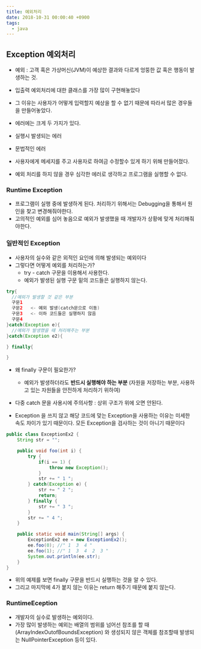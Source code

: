 ```yaml
---
title: 예외처리
date: 2018-10-31 00:00:40 +0900
tags:
  - java
---
```

## Exception 예외처리
- 예외 : 고객 혹은 가상머신(JVM)이 예상한 결과와 다르게 엉뚱한 값 혹은 행동이 발생하는 것.
- 입출력 예외처리에 대한 클래스를 가장 많이 구현해놓았다
 - 그 이유는 사용자가 어떻게 입력할지 예상을 할 수 없기 때문에 따라서 많은 경우들을 만들어놓았다.

- 에러에는 크게 두 가지가 있다.
 - 실행시 발생되는 에러
 - 문법적인 에러

- 사용자에게 메세지를 주고 사용자로 하여금 수정할수 있게 하기 위해 만들어졌다.
- 예외 처리를 하지 않을 경우 심각한 에러로 생각하고 프로그램을 실행할 수 없다.

### Runtime Exception
- 프로그램이 실행 중에 발생하게 된다. 처리하기 위해서는 Debugging을 통해서 원인을 찾고 변경해줘야한다.
- 고의적인 예외를 심어 놓음으로 예외가 발생했을 때 개발자가 상황에 맞게 처리해줘야한다.

### 일반적인 Exception
- 사용자의 실수와 같은 외적인 요인에 의해 발생되는 예외이다
- 그렇다면 어떻게 예외를 처리하는가?
  - try - catch 구문을 이용해서 사용한다.
  - 예외가 발생된 실행 구문 밑의 코드들은 실행하지 않는다.

```java
try{
  //예외가 발생할 것 같은 부분
  구문1
  구문2   <- 예외 발생(catch문으로 이동)
  구문3   <- 이하 코드들은 실행하지 않음
  구문4
}catch(Exception e){
  //예외가 발생했을 때 처리해주는 부분
}catch(Exception e2){

} finally{

}
```

- 왜 finally 구문이 필요한가?
  - 예외가 발생하더라도 **반드시 실행해야 하는 부분** (자원을 저장하는 부분, 사용하고 있는 자원들을 안전하게 처리하기 위하여)

- 다중 catch 문을 사용시에 주의사항 : 상위 구조가 위에 오면 안된다.
- Exception 을 쓰지 않고 해당 코드에 맞는 Exception을 사용하는 이유는 미세한 속도 차이가 있기 때문이다. 모든 Exception을 검사하는 것이 아니기 때문이다

```java
public class ExceptionEx2 {
	String str = "";

	public void foo(int i) {
		try {
			if(i == 1) {
				throw new Exception();
			}
			str += " 1 ";
		} catch(Exception e) {
			str += " 2 ";
			return;
		} finally {
			str += " 3 ";
		}
		str += " 4 ";
	}

	public static void main(String[] args) {
		ExceptionEx2 ee = new ExceptionEx2();
		ee.foo(0); //" 1  3  4 "
		ee.foo(1); //" 1  3  4  2  3 "
		System.out.println(ee.str);
	}
}
```

- 위의 예제를 보면 finally 구문을 반드시 실행하는 것을 알 수 있다.
- 그리고 마지막에 4가 붙지 않는 이유는 return 해주기 때문에 붙지 않는다.

### RuntimeEception
- 개발자의 실수로 발생하는 예외이다.
- 가장 많이 발생하는 예외는 배열의 범위를 넘어선 참조를 할 때 (ArrayIndexOutofBoundsException) 와 생성되지 않은 객체를 참조할때 발생되는 NullPointerException 등이 있다.
